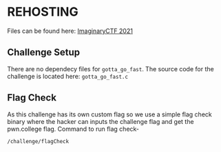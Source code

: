 # REHOSTING

Files can be found here: [ImaginaryCTF 2021](https://github.com/sajjadium/ctf-archives/tree/main/ctfs/ImaginaryCTF/2021/pwn/Gotta_Go_Fast)

## Challenge Setup
There are no dependecy files for `gotta_go_fast`. The source code for the challenge is located here: `gotta_go_fast.c`

## Flag Check
As this challenge has its own custom flag so we use a simple flag check binary where the hacker can inputs the challenge flag and get the pwn.college flag.
Command to run flag check-
```
/challenge/flagCheck
```
